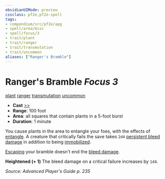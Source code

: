 ```yaml
---
obsidianUIMode: preview
cssclass: pf2e,pf2e-spell
tags:
- compendium/src/pf2e/apg
- spell/area/misc
- spell/focus/3
- trait/plant
- trait/ranger
- trait/transmutation
- trait/uncommon
aliases: ["Ranger's Bramble"]
---
```

# Ranger's Bramble *Focus 3*   
[plant](plant.md "Plant Creature Type Trait")  [ranger](Reference/Rules/Traits/ranger.md "Ranger Class Trait")  [transmutation](transmutation.md "Transmutation School Trait")  [uncommon](uncommon.md "Uncommon Rarity Trait")  

- **Cast** [>>](chapter-9-playing-the-game.md#Actions "Two-Action") 
- **Range**: 100 foot
- **Area**: all squares that contain plants in a 5-foot burst
- **Duration**: 1 minute

You cause plants in the area to entangle your foes, with the effects of [entangle](entangle.md). A creature that critically fails the save takes `2d4` [persistent bleed damage](conditions.md#Persistent%20Damage) in addition to being [immobilized](conditions.md#Immobilized).

[Escaping](escape.md) your bramble doesn't end the [bleed damage](conditions.md#Persistent%20Damage).

**Heightened (+ 1)** The bleed damage on a critical failure increases by `1d4`.

*Source: Advanced Player's Guide p. 235*